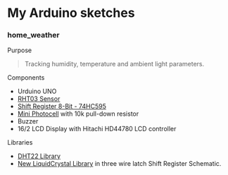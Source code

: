 # My Arduino sketches

### home_weather

Purpose

> Tracking humidity, temperature and ambient light parameters.

Components

 *  Urduino UNO
 *  [RHT03 Sensor](https://www.sparkfun.com/products/10167)
 *  [Shift Register 8-Bit - 74HC595](https://www.sparkfun.com/products/733)
 *  [Mini Photocell](https://www.sparkfun.com/products/9088) with 10k pull-down resistor
 *  Buzzer
 *  16/2 LCD Display with Hitachi HD44780 LCD controller

Libraries

 *  [DHT22 Library](https://github.com/ringerc/Arduino-DHT22)
 *  [New LiquidCrystal Library](https://bitbucket.org/fmalpartida/new-liquidcrystal/wiki/Home)
    in three wire latch Shift Register Schematic.

